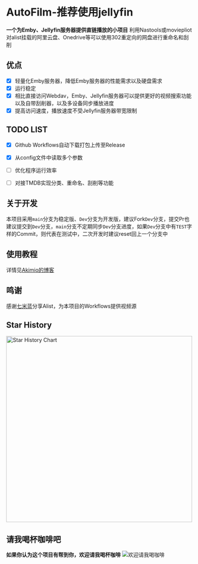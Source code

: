 # AutoFilm-推荐使用jellyfin
**一个为Emby、Jellyfin服务器提供直链播放的小项目**
利用Nastools或moviepliot对alist挂载的阿里云盘、Onedrive等可以使用302重定向的网盘进行重命名和刮削
## 优点
- [x] 轻量化Emby服务器，降低Emby服务器的性能需求以及硬盘需求
- [x] 运行稳定
- [x] 相比直接访问Webdav，Emby、Jellyfin服务器可以提供更好的视频搜索功能以及自带刮削器，以及多设备同步播放进度
- [x] 提高访问速度，播放速度不受Jellyfin服务器带宽限制
## TODO LIST
- [x] Github Workflows自动下载打包上传至Release
- [x] 从config文件中读取多个参数
- [ ] 优化程序运行效率
- [ ] 对接TMDB实现分类、重命名、刮削等功能


## 关于开发
本项目采用`main`分支为稳定版、`Dev`分支为开发版，建议Fork`Dev`分支，提交Pr也建议提交到`Dev`分支，`main`分支不定期同步`Dev`分支进度，如果`Dev`分支中有`TEST`字样的Commit，则代表在测试中，二次开发时建议reset回上一个分支中

## 使用教程
详情见[Akimio的博客](https://blog.akimio.top/posts/1031/#使用教程)
## 鸣谢
感谢[七米蓝](https://github.com/ChirmyRam/ChirmyRam-OneDrive-Repository)分享Alist，为本项目的Workflows提供视频源

## Star History
<a href="https://github.com/Akimio521/AutoFilm/stargazers">
    <img width="500" alt="Star History Chart" src="https://api.star-history.com/svg?repos=Akimio521/AutoFilm&type=Date">
</a> 

## 请我喝杯咖啡吧
**如果你认为这个项目有帮到你，欢迎请我喝杯咖啡**
![欢迎请我喝咖啡](https://img.akimio.top/reward/coffee.png)

